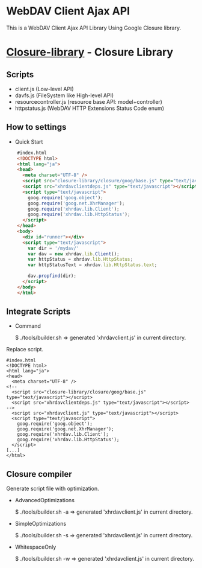 
WebDAV Client Ajax API
=======================

This is a WebDAV Client Ajax API Library Using Google Closure library.

[Closure-library](http://code.google.com/p/closure-library/) - Closure Library
===============================================================================

Scripts
--------

* client.js (Low-level API)
* davfs.js (FileSystem like High-level API)
* resourcecontroller.js (resource base API: model+controller)
* httpstatus.js (WebDAV HTTP Extensions Status Code enum)

How to settings
-----------------

* Quick Start

``` html
    #index.html
    <!DOCTYPE html>
    <html lang="ja">
    <head>
      <meta charset="UTF-8" />
      <script src="closure-library/closure/goog/base.js" type="text/javascript"></script>
      <script src="xhrdavclientdeps.js" type="text/javascript"></script>
      <script type="text/javascript">
        goog.require('goog.object');
        goog.require('goog.net.XhrManager');
        goog.require('xhrdav.lib.Client');
        goog.require('xhrdav.lib.HttpStatus');
      </script>
    </head>
    <body>
      <div id="runner"></div>
      <script type="text/javascript">
        var dir = '/mydav/'
        var dav = new xhrdav.lib.Client();
        var httpStatus = xhrdav.lib.HttpStatus;
        var httpStatusText = xhrdav.lib.HttpStatus.text;

        dav.propfind(dir);
      </script>
    </body>
    </html>
```


Integrate Scripts
-------------------

* Command

    $ ./tools/builder.sh
    => generated 'xhrdavclient.js' in current directory.


Replace script.

    #index.html
    <!DOCTYPE html>
    <html lang="ja">
    <head>
      <meta charset="UTF-8" />
    <!--
      <script src="closure-library/closure/goog/base.js" type="text/javascript"></script>
      <script src="xhrdavclientdeps.js" type="text/javascript"></script>
    -->
      <script src="xhrdavclient.js" type="text/javascript"></script>
      <script type="text/javascript">
        goog.require('goog.object');
        goog.require('goog.net.XhrManager');
        goog.require('xhrdav.lib.Client');
        goog.require('xhrdav.lib.HttpStatus');
      </script>
    [...]
    </html>


Closure compiler
-----------------

Generate script file with optimization.

* AdvancedOptimizations

    $ ./tools/builder.sh -a
    => generated 'xhrdavclient.js' in current directory.

* SimpleOptimizations

    $ ./tools/builder.sh -s
    => generated 'xhrdavclient.js' in current directory.

* WhitespaceOnly

    $ ./tools/builder.sh -w
    => generated 'xhrdavclient.js' in current directory.

